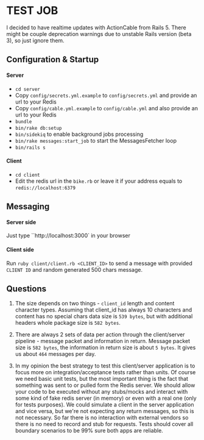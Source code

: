 # TEST JOB
I decided to have realtime updates with ActionCable from Rails 5. There might be couple deprecation warnings due to unstable Rails version (beta 3), so just ignore them.

## Configuration & Startup
#### Server
* `cd server`
* Copy `config/secrets.yml.example` to `config/secrets.yml` and provide an url to your Redis
* Copy `config/cable.yml.example` to `config/cable.yml` and also provide an url to your Redis
* `bundle`
* `bin/rake db:setup`
* `bin/sidekiq` to enable background jobs processing
* `bin/rake messages:start_job` to start the MessagesFetcher loop
* `bin/rails s`

#### Client
* `cd client`
* Edit the redis url in the `bike.rb` or leave it if your address equals to `redis://localhost:6379`

## Messaging
#### Server side
Just type ``http://localhost:3000` in your browser

#### Client side
Run `ruby client/client.rb <CLIENT_ID>` to send a message with provided `CLIENT ID` and random generated 500 chars message.

## Questions

1) The size depends on two things - `client_id` length and content character types. Assuming that client_id has always 10 characters and content has no special chars data size is `539 bytes`, but with additional headers whole package size is `582 bytes`.

2) There are always 2 sets of data per action through the client/server pipeline - message packet and information in return. Message packet size is `582 bytes`, the information in return size is about `5 bytes`. It gives us about `464` messages per day.

3) In my opinion the best strategy to test this client/server application is to focus more on integration/acceptance tests rather than units. Of course we need basic unit tests, but the most important thing is the fact that something was sent to or pulled form the Redis server. We should allow your code to be executed without any stubs/mocks and interact with some kind of fake redis server (in memory) or even with a real one (only for tests purposes). We could simulate a client in the server application and vice versa, but we're not expecting any return messages, so this is not necessary. So far there is no interaction with external vendors so there is no need to record and stub for requests. Tests should cover all boundary scenarios to be 99% sure both apps are reliable.
